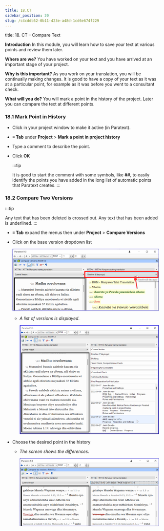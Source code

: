 ```yaml
---
title: 18.CT
sidebar_position: 20
slug: /c4cddb52-0b11-423e-a48d-1cd6e674f229
---
```




title: 18. CT – Compare Text


**Introduction**
In this module, you will learn how to save your text at various points and review them later.


**Where are we?**
You have worked on your text and you have arrived at an important stage of your project.


**Why is this important?**
As you work on your translation, you will be continually making changes. It is good to have a copy of your text as it was at a particular point, for example as it was before you went to a consultant check.


**What will you do?**
You will mark a point in the history of the project. Later you can compare the text at different points.


### 18.1 Mark Point in History

- Click in your project window to make it active (in Paratext).
- **≡ Tab** under **Project** > **Mark a point in project history**
- Type a comment to describe the point.
- Click **OK**

	:::tip


	It is good to start the comment with some symbols, like **##**, to easily identify the points you have added in the long list of automatic points that Paratext creates. :::


### 18.2 Compare Two Versions


:::tip


Any text that has been deleted is crossed out. Any text that has been added is underlined. :::

- **≡ Tab** expand the menus then under **Project** > **Compare Versions**
- Click on the base version dropdown list

	![](./9214547.png)

	- _A list of versions is displayed_.

		![](./1950342118.png)

- Choose the desired point in the history
	- _The screen shows the differences_.

		![](./621740961.png)

